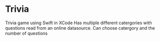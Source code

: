 # Trivia
Trivia game using Swift in XCode
Has multiple different catergories with questions read from an online datasource. Can choose catergory and the number of questions
